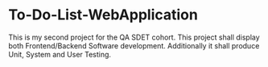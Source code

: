 # To-Do-List-WebApplication
This is my second project for the QA SDET cohort. This project shall display both Frontend/Backend Software development. Additionally it shall produce Unit, System and User Testing.
